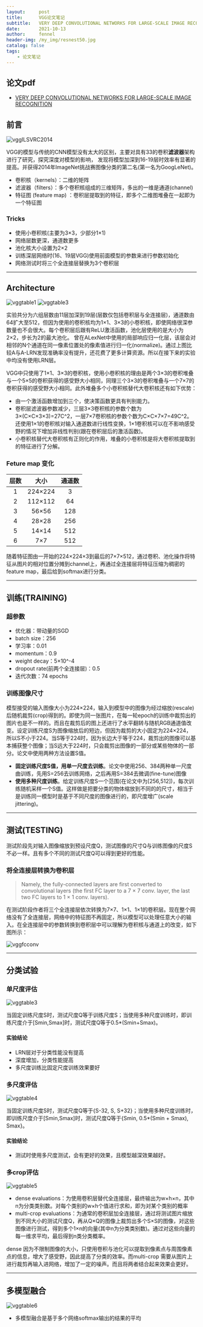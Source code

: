 ```yaml
---
layout:     post
title:      VGG论文笔记
subtitle:   VERY DEEP CONVOLUTIONAL NETWORKS FOR LARGE-SCALE IMAGE RECOGNITION
date:       2021-10-13
author:     fennel
header-img: /my_img/resnest50.jpg
catalog: false
tags:
    - 论文笔记
---
```


## 论文pdf
- [VERY DEEP CONVOLUTIONAL NETWORKS FOR LARGE-SCALE IMAGE RECOGNITION](/paper/VGG.pdf)

## 前言

![vggILSVRC2014](/my_img/vggILSVRC2014.png)

VGG的模型与传统的CNN模型没有太大的区别，主要对具有33的卷积**滤波器**架构进行了研究，探究深度对模型的影响，
发现将模型加深到16-19层时效率有显著的提高。并获得2014年ImageNet挑战赛图像分类的第二名(第一名为GoogLeNet)。

- 卷积核（kernels）：二维的矩阵
- 滤波器（filters）：多个卷积核组成的三维矩阵，多出的一维是通道(channel)
- 特征图 (feature map) ：卷积层提取到的特征，即多个二维图堆叠在一起即为一个特征图

### Tricks

- 使用小卷积核(主要为3×3，少部分1×1)
- 网络层数更深，通道数更多
- 池化核大小设置为2×2
- 训练深层网络时(16、19层VGG)使用前面模型的参数来进行参数初始化
- 网络测试时将三个全连接层替换为3个卷积层

---

## Architecture

![vggtable1](/my_img/vggtable1.png)
![vggtable3](/my_img/vggtable3.png)

实验共分为六组层数由11层加深到19层(层数仅包括卷积层与全连接层)，通道数由64扩大至512，但因为使用的卷积核均为1×1、3×3的小卷积核，即使网络很深参数量也不会很大。每个卷积层后跟有ReLU激活函数，池化层使用的是大小为2×2，步长为2的最大池化。
曾在ALexNet中使用的局部响应归一化层，该层会对相邻的N个通道在同一像素位置处的像素值进行归一化(normalize)。通过上图比较A与A-LRN发现准确率没有提升，还花费了更多计算资源。所以在接下来的实验中均没有使用LRN层。<br>

VGG中只使用了1×1、3×3的卷积核，使用小卷积核的理由是两个3×3的卷积堆叠与一个5×5的卷积获得的感受野大小相同，同理三个3×3的卷积堆叠与一个7×7的卷积获得的感受野大小相同。此外堆叠多个小卷积核替代大卷积核还有如下优势：

- 由一个激活函数增加到三个，使决策函数更具有判别能力。
- 卷积层滤波器参数减少，三层3×3卷积核的参数个数为3×(C×C×3×3)=27C^2，一层7×7卷积核的参数个数为C×C×7×7=49C^2。还使用1×1的卷积核对输入通道数进行线性变换，1×1卷积核可以在不影响感受野的情况下增加非线性判别(跟在卷积层后的激活函数)。
- 小卷积核替代大卷积核有正则化的作用，堆叠的小卷积核是将大卷积核提取到的特征进行了分解。

### Feture map 变化

| 层数 | 大小 | 通道数 |
| :---: | :---: | :---: |
| 1 | 224×224 | 3 |
| 2 | 112×112 | 64 |
| 3 | 56×56 | 128 |
| 4 | 28×28 | 256 |
| 5 | 14×14 | 512 |
| 6 | 7×7 | 512 |

随着特征图由一开始的224×224×3到最后的7×7×512，通过卷积、池化操作将特征从图片的相对位置分摊到channel上，再通过全连接层将特征压缩为稠密的feature map，最后给到softmax进行分类。 

---

## 训练(TRAINING)

### 超参数

- 优化器：带动量的SGD
- batch size：256
- 学习率：0.01
- momentum：0.9
- weight decay：5×10^-4
- dropout rate(前两个全连接层)：0.5
- 迭代次数：74 epochs

### 训练图像尺寸

模型接受的输入图像大小为224×224，输入到模型中的图像为经过缩放(rescale)后随机裁剪(crop)得到的。即使为同一张图片，在每一轮epoch的训练中裁剪出的图片也是不一样的。而且在裁剪后的图上还进行了水平翻转与随机RGB通道值改变。设定训练尺度S为图像缩放后的短边，但因为裁剪的大小固定为224×224，所以S不小于224。当S等于224时，因为长边大于等于224，裁剪出的图像可以基本捕获整个图像；当S远大于224时，只会裁剪出图像的一部分或某些物体的一部分。论文中使用两种方法设置S值。<br>

- **固定训练尺度S值，用单一尺度去训练**。论文中使用256、384两种单一尺度曲训练，先用S=256去训练网络，之后再用S=384去微调(fine-tune)图像
- **使用多种尺度训练**。给定训练尺度S一个范围(在论文中为[256,512])，每次训练随机采样一个S值。这样做是把要分类的物体缩放到不同的的尺寸，相当于是训练同一模型时是基于不同尺度的图像进行的，即尺度增广(scale jittering)。

---

## 测试(TESTING)

测试阶段先对输入图像缩放到预设尺度Q，测试图像的尺寸Q与训练图像的尺度S不必一样。且有多个不同的测试尺度Q可以得到更好的性能。<br>

### 将全连接层转换为卷积层

>  Namely, the fully-connected layers are first converted to convolutional layers (the first FC layer to a 7 × 7 conv. layer, the last two FC layers to 1 × 1 conv. layers).

在测试阶段作者将三个全连接层依次转换为7×7、1×1、1×1的卷积层。现在整个网络没有了全连接层，网络中的特征图不再固定，所以模型可以处理任意大小的输入。在全连接层中的参数转换到卷积层中可以理解为卷积核与通道上的改变，如下图所示：

![vggfcconv](/my_img/vggfcconv.png)

---

## 分类试验

### 单尺度评估

![vggtable3](/my_img/vggtable3.png)

当固定训练尺度S时，测试尺度Q等于训练尺度S；当使用多种尺度训练时，即训练尺度介于[Smin,Smax]时，测试尺度Q等于0.5*(Smin+Smax)。<br>

#### 实验结论

- LRN层对于分类性能没有提高
- 深度增加，分类性能提高
- 多尺度训练比固定尺度训练效果要好

### 多尺度评估

![vggtable4](/my_img/vggtable4.png)

当固定训练尺度S时，测试尺度Q等于{S-32, S, S+32}；当使用多种尺度训练时，即训练尺度介于[Smin,Smax]时，测试尺度Q等于{Smin, 0.5*(Smin + Smax), Smax}。<br>

#### 实验结论

- 测试时使用多尺度测试，会有更好的效果，且模型越深效果越好。

### 多crop评估

![vggtable5](/my_img/vggtable5.png)

- dense evaluations：为使用卷积层替代全连接层，最终输出为w×h×n，其中n为分类类别数。对每个类别的w×h个值进行求和，即为对某个类别的概率
- multi-crop evaluations：为通常的卷积层加全连接层，通过将测试图片缩放到不同大小的测试尺度Q，再从Q×Q的图像上裁剪出多个S×S的图像，对这些图像进行测试，得到多个1×n的向量(其中n为分类类别数)。通过对这些向量的每一维求平均，最后得到n类分类概率。

dense 因为不限制图像的大小，只使用卷积与池化可以提取到像素点与周围像素点的信息，增大了感受野，因此提高了分类的效率。而multi-crop 需要从图片上进行裁剪再输入进网络，增加了一定的噪声。而且将两者结合起来效果会更好。

---

## 多模型融合

![vggtable6](/my_img/vggtable6.png)

- 多模型融合是基于多个网络softmax输出的结果的平均
